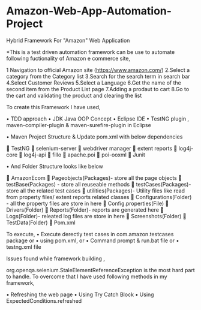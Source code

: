 # Amazon-Web-App-Automation-Project

Hybrid Framework For "Amazon" Web Application

*This is a test driven automation framework can be use to automate following fuctionality of Amazon e commerce site,

1 Navigation to official Amazon site (https://www.amazon.com/)
2.Select a category from the Category list
3.Search for the search term in search bar
4.Select Customer Reviews 
5.Select a Language
6.Get the name of the second item from the Product List page
7.Adding a prodaut to cart
8.Go to the cart and validating the product and clearing the list

To create this Framework I have used,

• TDD approach
• JDK Java OOP Concept
• Eclipse IDE
• TestNG plugin , maven-compiler-plugin & maven-surefire-plugin in Eclipse

• Maven Project Structure & Update pom.xml with below dependencies

 TestNG
 selenium-server
 webdriver manager
 extent reports
 log4j-core
 log4j-api
 fillo
 apache.poi
 poi-ooxml
 Junit

• And Folder Structure looks like below

 AmazonEcom
 Pageobjects(Packages)- store all the page objects
 testBase(Packages) - store all reuseable methods
 testCases(Packages)- store all the related test cases
 utilities(Packages)- Utility files like read from property files/ extent reports related classes
 Configurations(Folder) - all the property files are store in here
 Config.properties(File)
 Drivers(Folder)
 Reports(Folder)- reports are generated here
 Logs(Folder)- releated log files are store in here
 Screenshots(Folder)
 TestData(Folder)
 Pom.xml

To execute,
• Execute derectly test cases in com.amazon.testcases package or 
• using pom.xml, or
• Command prompt & run.bat file or
• testng.xml file

Issues found while framework building ,

org.openqa.selenium.StaleElementReferenceException is the most hard part to handle. To overcome that I have used following methods in my framework,

• Refreshing the web page
• Using Try Catch Block
• Using ExpectedConditions.refreshed

